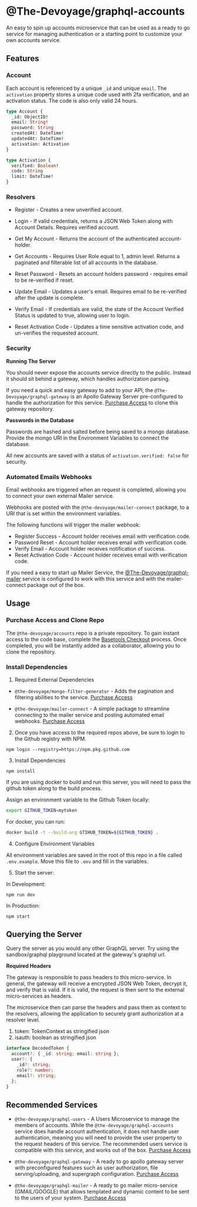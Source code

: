 # @The-Devoyage/graphql-accounts

An easy to spin up accounts microservice that can be used as a ready to go service for managing authentication or a starting point to customize your own accounts service.

## Features

### Account

Each account is referenced by a unique `_id` and unique `email`. The `activation` property stores a unique code used with 2fa verification, and an activation status. The code is also only valid 24 hours.

```graphql
type Account {
  _id: ObjectID!
  email: String!
  password: String
  createdAt: DateTime!
  updatedAt: DateTime!
  activation: Activation
}

type Activation {
  verified: Boolean!
  code: String
  limit: DateTime!
}
```

### Resolvers

- Register - Creates a new unverified account.

- Login - If valid credentials, returns a JSON Web Token along with Account Details. Requires verified account.

- Get My Account - Returns the account of the authenticated account-holder.

- Get Accounts - Requires User Role equal to 1, admin level. Returns a paginated and filterable list of all accounts in the database.

- Reset Password - Resets an account holders password - requires email to be re-verified if reset.

- Update Email - Updates a user's email. Requires email to be re-verified after the update is complete.

- Verify Email - If credentials are valid, the state of the Account Verified Status is updated to true, allowing user to login.

- Reset Activation Code - Updates a time sensitive activation code, and un-verifies the requested account.

### Security

**Running The Server**

You should never expose the accounts service directly to the public. Instead it should sit behind a gateway, which handles authorization parsing.

If you need a quick and easy gateway to add to your API, the `@The-Devoyage/graphql-gateway` is an Apollo Gateway Server pre-configured to handle the authorization for this service. [Purchase Access](https://basetools.io/checkout/XGUVNNGr) to clone this gateway repository.

**Passwords in the Database**

Passwords are hashed and salted before being saved to a mongo database. Provide the mongo URI in the Environment Variables to connect the database.

All new accounts are saved with a status of `activation.verified: false` for security.

### Automated Emails Webhooks

Email webhooks are triggered when an request is completed, allowing you to connect your own external Mailer service.

Webhooks are posted with the `@the-devoyage/mailer-connect` package, to a URI that is set within the environment variables.

The following functions will trigger the mailer webhook:

- Register Success - Account holder receives email with verification code.
- Password Reset - Account holder receives email with verification code.
- Verify Email - Account holder receives notification of success.
- Reset Activation Code - Account holder receives email with verification code.

If you need a easy to start up Mailer Service, the [@The-Devoyage/graphql-mailer](https://basetools.io/checkout/8G2fCyXe) service is configured to work with this service and with the mailer-connect package out of the box.

## Usage

### Purchase Access and Clone Repo

The `@the-devoyage/accounts` repo is a private repository. To gain instant access to the code base, complete the [Basetools Checkout](https://basetools.io/checkout/v0cv56df) process. Once completed, you will be instantly added as a collaborator, allowing you to clone the repository.

### Install Dependencies

1. Required External Dependencies

- `@the-devoyage/mongo-filter-generator` - Adds the pagination and filtering abilities to the service. [Purchase Access](https://basetools.io/checkout/vyOL9ATx)

- `@the-devoyage/mailer-connect` - A simple package to streamline connecting to the mailer service and posting automated email webhooks. [Purchase Access](https://basetools.io/checkout/wp7QYNNO)

2. Once you have access to the required repos above, be sure to login to the Github registry with NPM.

```
npm login --registry=https://npm.pkg.github.com
```

3. Install Dependencies

```
npm install
```

If you are using docker to build and run this server, you will need to pass the github token along to the build process.

Assign an environment variable to the Github Token locally:

```bash
export GITHUB_TOKEN=mytoken
```

For docker, you can run:

```bash
docker build -t --build-arg GTIHUB_TOKEN=${GITHUB_TOKEN} .
```

4. Configure Environment Variables

All environment variables are saved in the root of this repo in a file called `.env.example`. Move this file to `.env` and fill in the variables.

5. Start the server:

In Development:

```
npm run dev
```

In Production:

```
npm start
```

## Querying the Server

Query the server as you would any other GraphQL server. Try using the sandbox/graphql playground located at the gateway's graphql url.

**Required Headers**

The gateway is responsible to pass headers to this micro-service. In general, the gateway will receive a encrypted JSON Web Token, decrypt it, and verify that is valid. If it is valid, the request is then sent to the external micro-services as headers.

The microservice then can parse the headers and pass them as context to the resolvers, allowing the application to securely grant authorization at a resolver level.

1. token: TokenContext as stringified json
2. isauth: boolean as stringified json

```ts
interface DecodedToken {
  account?: { _id: string; email: string };
  user?: {
    _id?: string;
    role?: number;
    email?: string;
  };
}
```

## Recommended Services

- `@the-devoyage/graphql-users` - A Users Microservice to manage the members of accounts. While the `@the-devoyage/graphql-accounts` service does handle account authentication, it does not handle user authentication, meaning you will need to provide the user property to the request headers of this service. The recommended users service is compatible with this service, and works out of the box. [Purchase Access](https://basetools.io/checkout/dQe81uv0)

- `@the-devoyage/graphql-gateway` - A ready to go apollo gateway server with preconfigured features such as user authorization, file serving/uploading, and supergraph configuration. [Purchase Access](https://basetools.io/checkout/XGUVNNGr)

- `@the-devoyage/graphql-mailer` - A ready to go mailer micro-service (GMAIL/GOOGLE) that allows templated and dynamic content to be sent to the users of your system. [Purchase Access](https://basetools.io/checkout/8G2fCyXe)
